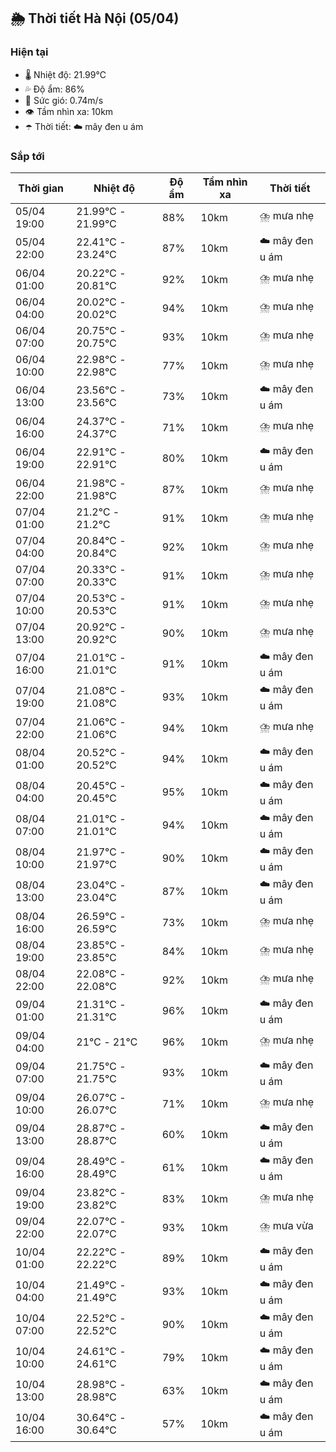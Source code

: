 ## 🌦️ Thời tiết Hà Nội (05/04)

### Hiện tại

- 🌡️ Nhiệt độ: 21.99℃
- 💦 Độ ẩm: 86%
- 💨 Sức gió: 0.74m/s
- 👁️ Tầm nhìn xa: 10km
- ☂️ Thời tiết: ☁️ mây đen u ám

### Sắp tới

| Thời gian | Nhiệt độ | Độ ẩm | Tầm nhìn xa | Thời tiết |
| --- | --- | --- | --- | --- |
| 05/04 19:00 | 21.99℃ - 21.99℃ | 88% | 10km | ⛈️ mưa nhẹ |
| 05/04 22:00 | 22.41℃ - 23.24℃ | 87% | 10km | ☁️ mây đen u ám |
| 06/04 01:00 | 20.22℃ - 20.81℃ | 92% | 10km | ⛈️ mưa nhẹ |
| 06/04 04:00 | 20.02℃ - 20.02℃ | 94% | 10km | ⛈️ mưa nhẹ |
| 06/04 07:00 | 20.75℃ - 20.75℃ | 93% | 10km | ⛈️ mưa nhẹ |
| 06/04 10:00 | 22.98℃ - 22.98℃ | 77% | 10km | ⛈️ mưa nhẹ |
| 06/04 13:00 | 23.56℃ - 23.56℃ | 73% | 10km | ☁️ mây đen u ám |
| 06/04 16:00 | 24.37℃ - 24.37℃ | 71% | 10km | ⛈️ mưa nhẹ |
| 06/04 19:00 | 22.91℃ - 22.91℃ | 80% | 10km | ☁️ mây đen u ám |
| 06/04 22:00 | 21.98℃ - 21.98℃ | 87% | 10km | ⛈️ mưa nhẹ |
| 07/04 01:00 | 21.2℃ - 21.2℃ | 91% | 10km | ⛈️ mưa nhẹ |
| 07/04 04:00 | 20.84℃ - 20.84℃ | 92% | 10km | ⛈️ mưa nhẹ |
| 07/04 07:00 | 20.33℃ - 20.33℃ | 91% | 10km | ⛈️ mưa nhẹ |
| 07/04 10:00 | 20.53℃ - 20.53℃ | 91% | 10km | ⛈️ mưa nhẹ |
| 07/04 13:00 | 20.92℃ - 20.92℃ | 90% | 10km | ⛈️ mưa nhẹ |
| 07/04 16:00 | 21.01℃ - 21.01℃ | 91% | 10km | ☁️ mây đen u ám |
| 07/04 19:00 | 21.08℃ - 21.08℃ | 93% | 10km | ☁️ mây đen u ám |
| 07/04 22:00 | 21.06℃ - 21.06℃ | 94% | 10km | ⛈️ mưa nhẹ |
| 08/04 01:00 | 20.52℃ - 20.52℃ | 94% | 10km | ☁️ mây đen u ám |
| 08/04 04:00 | 20.45℃ - 20.45℃ | 95% | 10km | ☁️ mây đen u ám |
| 08/04 07:00 | 21.01℃ - 21.01℃ | 94% | 10km | ☁️ mây đen u ám |
| 08/04 10:00 | 21.97℃ - 21.97℃ | 90% | 10km | ☁️ mây đen u ám |
| 08/04 13:00 | 23.04℃ - 23.04℃ | 87% | 10km | ☁️ mây đen u ám |
| 08/04 16:00 | 26.59℃ - 26.59℃ | 73% | 10km | ⛈️ mưa nhẹ |
| 08/04 19:00 | 23.85℃ - 23.85℃ | 84% | 10km | ⛈️ mưa nhẹ |
| 08/04 22:00 | 22.08℃ - 22.08℃ | 92% | 10km | ⛈️ mưa nhẹ |
| 09/04 01:00 | 21.31℃ - 21.31℃ | 96% | 10km | ☁️ mây đen u ám |
| 09/04 04:00 | 21℃ - 21℃ | 96% | 10km | ⛈️ mưa nhẹ |
| 09/04 07:00 | 21.75℃ - 21.75℃ | 93% | 10km | ☁️ mây đen u ám |
| 09/04 10:00 | 26.07℃ - 26.07℃ | 71% | 10km | ⛈️ mưa nhẹ |
| 09/04 13:00 | 28.87℃ - 28.87℃ | 60% | 10km | ☁️ mây đen u ám |
| 09/04 16:00 | 28.49℃ - 28.49℃ | 61% | 10km | ☁️ mây đen u ám |
| 09/04 19:00 | 23.82℃ - 23.82℃ | 83% | 10km | ⛈️ mưa nhẹ |
| 09/04 22:00 | 22.07℃ - 22.07℃ | 93% | 10km | ⛈️ mưa vừa |
| 10/04 01:00 | 22.22℃ - 22.22℃ | 89% | 10km | ☁️ mây đen u ám |
| 10/04 04:00 | 21.49℃ - 21.49℃ | 93% | 10km | ☁️ mây đen u ám |
| 10/04 07:00 | 22.52℃ - 22.52℃ | 90% | 10km | ☁️ mây đen u ám |
| 10/04 10:00 | 24.61℃ - 24.61℃ | 79% | 10km | ☁️ mây đen u ám |
| 10/04 13:00 | 28.98℃ - 28.98℃ | 63% | 10km | ☁️ mây đen u ám |
| 10/04 16:00 | 30.64℃ - 30.64℃ | 57% | 10km | ☁️ mây đen u ám |
